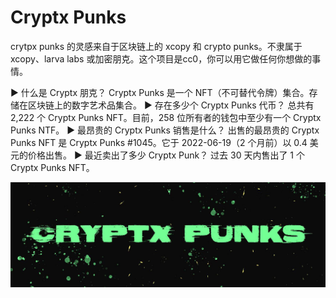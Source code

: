 # Cryptx Punks

crytpx punks 的灵感来自于区块链上的 xcopy 和 crypto punks。不隶属于 xcopy、larva labs 或加密朋克。这个项目是cc0，你可以用它做任何你想做的事情。

▶ 什么是 Cryptx 朋克？
Cryptx Punks 是一个 NFT（不可替代令牌）集合。存储在区块链上的数字艺术品集合。
▶ 存在多少个 Cryptx Punks 代币？
总共有 2,222 个 Cryptx Punks NFT。目前，258 位所有者的钱包中至少有一个 Cryptx Punks NTF。
▶ 最昂贵的 Cryptx Punks 销售是什么？
出售的最昂贵的 Cryptx Punks NFT 是 Cryptx Punks #1045。它于 2022-06-19（2 个月前）以 0.4 美元的价格出售。
▶ 最近卖出了多少 Cryptx Punk？
过去 30 天内售出了 1 个 Cryptx Punks NFT。

![nft](1500x500.jpg)

